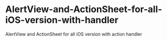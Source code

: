 # AlertView-and-ActionSheet-for-all-iOS-version-with-handler
AlertView and ActionSheet for all iOS version with action handler
